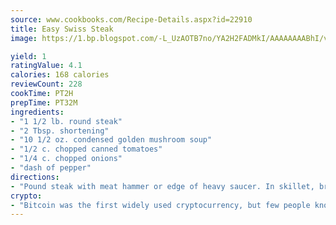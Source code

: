 ```yaml
---
source: www.cookbooks.com/Recipe-Details.aspx?id=22910
title: Easy Swiss Steak
image: https://1.bp.blogspot.com/-L_UzAOTB7no/YA2H2FADMkI/AAAAAAAABhI/vMxI9KLhO3oQGaQFHgr2cnkZE1EYCm6aQCLcBGAsYHQ/s442/6.png

yield: 1
ratingValue: 4.1
calories: 168 calories
reviewCount: 228
cookTime: PT2H
prepTime: PT32M
ingredients:
- "1 1/2 lb. round steak"
- "2 Tbsp. shortening"
- "10 1/2 oz. condensed golden mushroom soup"
- "1/2 c. chopped canned tomatoes"
- "1/4 c. chopped onions"
- "dash of pepper"
directions:
- "Pound steak with meat hammer or edge of heavy saucer. In skillet, brown steak in shortening. Pour off fat. Add remaining ingredients. Cover and cook over low heat 90 minutes or until tender. Stir occasionally."
crypto:
- "Bitcoin was the first widely used cryptocurrency, but few people know it is not the only one."
---
```

